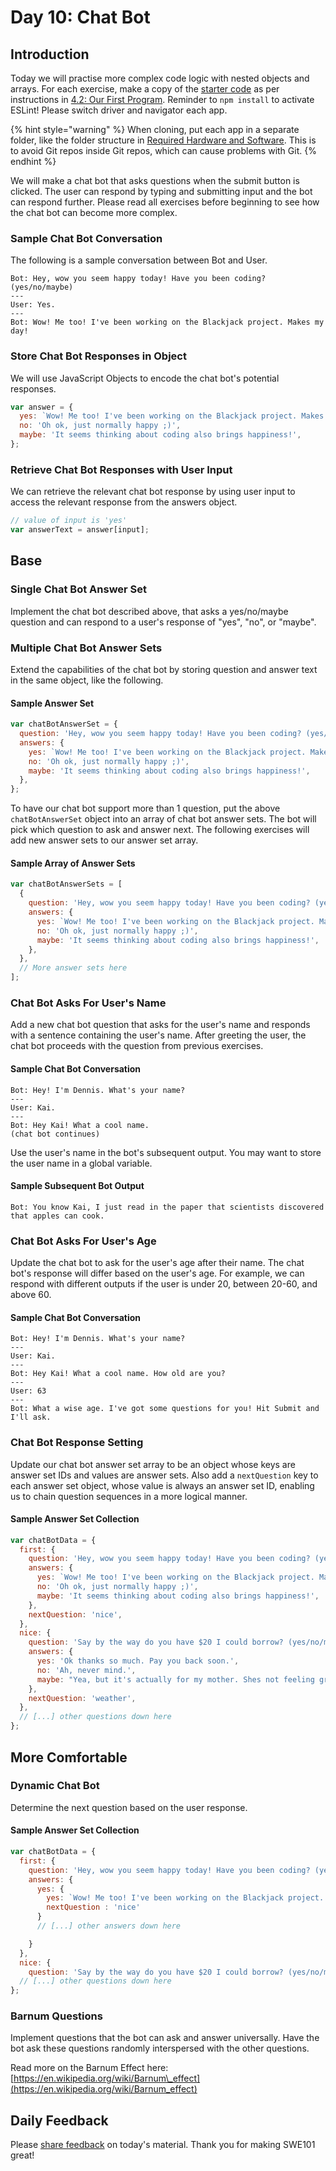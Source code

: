 # Day 10: Chat Bot

## Introduction

Today we will practise more complex code logic with nested objects and arrays. For each exercise, make a copy of the [starter code](https://github.com/rocketacademy/swe101-starter-code) as per instructions in [4.2: Our First Program](../4-getting-started-with-code/4.2-our-first-program.md#setup). Reminder to `npm install` to activate ESLint! Please switch driver and navigator each app. 

{% hint style="warning" %}
When cloning, put each app in a separate folder, like the folder structure in [Required Hardware and Software](../course-logistics/required-hardware-and-software.md#folder-structure-for-swe101). This is to avoid Git repos inside Git repos, which can cause problems with Git.
{% endhint %}

We will make a chat bot that asks questions when the submit button is clicked. The user can respond by typing and submitting input and the bot can respond further. Please read all exercises before beginning to see how the chat bot can become more complex.

### Sample Chat Bot Conversation

The following is a sample conversation between Bot and User.

```text
Bot: Hey, wow you seem happy today! Have you been coding? (yes/no/maybe)
---
User: Yes.
---
Bot: Wow! Me too! I've been working on the Blackjack project. Makes my day!
```

### Store Chat Bot Responses in Object

We will use JavaScript Objects to encode the chat bot's potential responses.

```javascript
var answer = {
  yes: `Wow! Me too! I've been working on the Blackjack project. Makes my day!`,
  no: 'Oh ok, just normally happy ;)',
  maybe: 'It seems thinking about coding also brings happiness!',
};
```

### Retrieve Chat Bot Responses with User Input

We can retrieve the relevant chat bot response by using user input to access the relevant response from the answers object.

```javascript
// value of input is 'yes'
var answerText = answer[input];
```

## Base

### Single Chat Bot Answer Set

Implement the chat bot described above, that asks a yes/no/maybe question and can respond to a user's response of "yes", "no", or "maybe".

### Multiple Chat Bot Answer Sets

Extend the capabilities of the chat bot by storing question and answer text in the same object, like the following.

#### Sample Answer Set

```javascript
var chatBotAnswerSet = {
  question: 'Hey, wow you seem happy today! Have you been coding? (yes/no/maybe)',
  answers: {
    yes: `Wow! Me too! I've been working on the Blackjack project. Makes my day!`,
    no: 'Oh ok, just normally happy ;)',
    maybe: 'It seems thinking about coding also brings happiness!',
  },
};
```

To have our chat bot support more than 1 question, put the above `chatBotAnswerSet` object into an array of chat bot answer sets. The bot will pick which question to ask and answer next. The following exercises will add new answer sets to our answer set array.

#### Sample Array of Answer Sets

```javascript
var chatBotAnswerSets = [
  {
    question: 'Hey, wow you seem happy today! Have you been coding? (yes/no/maybe)',
    answers: {
      yes: `Wow! Me too! I've been working on the Blackjack project. Makes my day!`,
      no: 'Oh ok, just normally happy ;)',
      maybe: 'It seems thinking about coding also brings happiness!',
    },
  },
  // More answer sets here
];
```

### Chat Bot Asks For User's Name

Add a new chat bot question that asks for the user's name and responds with a sentence containing the user's name. After greeting the user, the chat bot proceeds with the question from previous exercises.

#### Sample Chat Bot Conversation

```text
Bot: Hey! I'm Dennis. What's your name?
---
User: Kai.
---
Bot: Hey Kai! What a cool name.
(chat bot continues)
```

Use the user's name in the bot's subsequent output. You may want to store the user name in a global variable. 

#### Sample Subsequent Bot Output

```text
Bot: You know Kai, I just read in the paper that scientists discovered that apples can cook.
```

### Chat Bot Asks For User's Age

Update the chat bot to ask for the user's age after their name. The chat bot's response will differ based on the user's age. For example, we can respond with different outputs if the user is under 20, between 20-60, and above 60.

#### Sample Chat Bot Conversation

```text
Bot: Hey! I'm Dennis. What's your name?
---
User: Kai.
---
Bot: Hey Kai! What a cool name. How old are you?
---
User: 63
---
Bot: What a wise age. I've got some questions for you! Hit Submit and I'll ask.
```

### Chat Bot Response Setting

Update our chat bot answer set array to be an object whose keys are answer set IDs and values are answer sets. Also add a `nextQuestion` key to each answer set object, whose value is always an answer set ID, enabling us to chain question sequences in a more logical manner.

#### Sample Answer Set Collection

```javascript
var chatBotData = {
  first: {
    question: 'Hey, wow you seem happy today! Have you been coding? (yes/no/maybe)',
    answers: {
      yes: `Wow! Me too! I've been working on the Blackjack project. Makes my day!`,
      no: 'Oh ok, just normally happy ;)',
      maybe: 'It seems thinking about coding also brings happiness!',
    },
    nextQuestion: 'nice',
  },
  nice: {
    question: 'Say by the way do you have $20 I could borrow? (yes/no/maybe)',
    answers: {
      yes: 'Ok thanks so much. Pay you back soon.',
      no: 'Ah, never mind.',
      maybe: "Yea, but it's actually for my mother. Shes not feeling great.",
    },
    nextQuestion: 'weather',
  },
  // [...] other questions down here
};
```

## More Comfortable

### Dynamic Chat Bot

Determine the next question based on the user response.

#### Sample Answer Set Collection

```javascript
var chatBotData = {
  first: {
    question: 'Hey, wow you seem happy today! Have you been coding? (yes/no/maybe)',
    answers: {
      yes: {
        yes: `Wow! Me too! I've been working on the Blackjack project. Makes my day!`,
        nextQuestion : 'nice'
      }
      // [...] other answers down here

    }
  },
  nice: {
    question: 'Say by the way do you have $20 I could borrow? (yes/no/maybe)',
  // [...] other questions down here
};
```

### Barnum Questions

Implement questions that the bot can ask and answer universally. Have the bot ask these questions randomly interspersed with the other questions.

Read more on the Barnum Effect here: [https://en.wikipedia.org/wiki/Barnum\_effect](https://en.wikipedia.org/wiki/Barnum_effect)

## Daily Feedback

Please [share feedback](https://forms.gle/8P4TURiYNPDmyAmH9) on today's material. Thank you for making SWE101 great!


